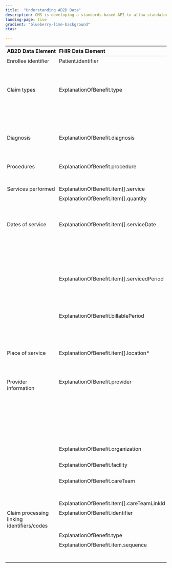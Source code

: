```yaml
---
title:  "Understanding AB2D Data"
description: CMS is developing a standards-based API to allow standalone Medicare Part D plan (PDP) sponsors to retrieve Medicare claims data for their enrollees.
landing-page: live
gradient: "blueberry-lime-background"
ctas:

---
```

<style>
table {
    border: 1px;
}
table th {
   text-align: left;
   padding: 5px;
   border-bottom-width: 1px;
}
table td {
   border: 1px;
   vertical-align: top;
   padding: 5px;
}
</style>
<table cellspacing="0" cellpadding="0" width="1000px">
    <thead>
        <tr>
            <th>AB2D&nbsp;Data&nbsp;Element</th>
            <th>FHIR&nbsp;Data&nbsp;Element</th>
            <th>Definition&nbsp;&nbsp;&nbsp;&nbsp;&nbsp;&nbsp;&nbsp;&nbsp;&nbsp;&nbsp;&nbsp;&nbsp;&nbsp;&nbsp;&nbsp;&nbsp;&nbsp;&nbsp;&nbsp;&nbsp;&nbsp;&nbsp;&nbsp;&nbsp;&nbsp;&nbsp;&nbsp;&nbsp;&nbsp;&nbsp;&nbsp;&nbsp;&nbsp;&nbsp;&nbsp;&nbsp;&nbsp;&nbsp;&nbsp;&nbsp;</th>
            <th>
                <a target="_blank" href="http://build.fhir.org/conformance-rules.html#cardinality">Cardinality</a>
            </th>
            <th>
                <a target="_blank" href="http://build.fhir.org/terminologies.html">Terminology&nbsp;Binding</a>
            </th>
            <th>
                <a target="_blank" href="http://build.fhir.org/datatypes.html">Type</a>
            </th>
            <th>Comment</th>
        </tr>
    </thead>
    <tbody>
        <tr>
            <td>Enrollee identifier</td>
            <td>Patient.identifier</td>
            <td>
                An CCW identifier for this patient in a form of Patient/&lt;identifier&gt; - Display MBI.
            </td>
            <td>1..1</td>
            <td></td>
            <td>
                <a target="_blank" href="http://build.fhir.org/datatypes.html#Identifier">Identifier</a>
            </td>
            <td>
               <a target="_blank" href="https://hl7.org/fhir/STU3/references.html#Reference">
                   Patients are always assigned specific numerical identifiers. See sample JSON
                   page and refer to https://hl7.org/fhir/STU3/references.html#Reference for information
                   on references.</a>
            </td>
        </tr>
        <tr>
            <td>Claim types</td>
            <td>ExplanationOfBenefit.type<br></td>
            <td>
                Claim type code include:<br>
                10-HHA claim<br>
                20-Non swing bed SNF claim<br>
                30-Swing bed SNF claim<br>
                40-Outpatient claim<br>
                50-Hospice claim<br>
                60-Inpatient claim<br>
            </td>
            <td>1..*</td>
            <td>
                <a target="_blank" href="http://build.fhir.org/valueset-claim-type.html">Claim Type
                Codes (Extensible)</a></td>
            <td>CodeableConcept</td>
            <td>
                <a target="_blank" href="https://www.resdac.org/cms-data/variables/nch-claim-type-code">See
                    the sample JSON claim at the end of the page for an example. The list of NCH Claim Type
                    codes is available here.</a>
            </td>
        </tr>
        <tr>
            <td>Diagnosis</td>
            <td>ExplanationOfBenefit.diagnosis</td>
            <td>List of Diagnosis<br></td>
            <td>1..*</td>
            <td>ICD-10 Disease Codes</td>
            <td>Unbound</td>
            <td>
                This data element contains an array of
                    one or more diagnosis. Each diagnosis contains sequence, code, package code, type, reference as well
                    as extensions (e.g. outpatient-clm-poa-ind-sw1-extension).<br>
            </td>
        </tr>
        <tr>
            <td>Procedures</td>
            <td>ExplanationOfBenefit.procedure</td>
            <td>
                A list of Procedures, which identifies the clinical intervention performed
            </td>
            <td>1..*</td>
            <td>
                <a target="_blank" href="http://build.fhir.org/valueset-icd-10-procedures.html">ICD-10
                Procedure Codes</a>
            </td>
            <td>Unbound</td>
            <td>
                <a target="_blank" href="https://hl7.org/fhir/STU3/datatypes.html#CodeableConcept">This
                    data element contains an array of one or more procedures. Each procedure includes
                    sequence, date, and code (as CodeableConcept).</a>
            </td>
        </tr>
        <tr>
            <td rowspan="2">Services performed</td>
            <td>ExplanationOfBenefit.item[].service</td>
            <td>A list of services performed.</td>
            <td>0..1</td>
            <td><a target="_blank" href="https://www.cms.gov/Medicare/Coding/MedHCPCSGenInfo/index.html">HCPCS</a></td>
            <td>CodeableConcept</td>
            <td>Coding for the services performed.</td>
        </tr>
        <tr>
            <td>ExplanationOfBenefit.item[].quantity</td>
            <td>Count of products or services</td>
            <td>0..1</td>
            <td></td>
            <td>SimpleQuantity</td>
            <td><pre>&quot;quantity&quot;:{
    &quot;value&quot;:1
}</pre></td>
        </tr>
        <tr>
            <td rowspan="2">Dates of service</td>
            <td>ExplanationOfBenefit.item[].serviceDate</td>
            <td>Date of service</td>
            <td>0..1</td>
            <td>Date</td>
            <td nowrap="">FHIR Date representation</td>
            <td>
                A JSON string - a union of xs:dateTime, xs:date, xs:gYearMonth, xs:gYear. A date, date-time
                or partial date (e.g. just year or year + month) as used in human communication. If hours
                and minutes are specified, a time zone SHALL be populated. Seconds must be provided due
                to schema type constraints but may be zero-filled and may be ignored.
                Dates SHALL be valid dates.
            </td>
        </tr>
        <tr>
            <td>ExplanationOfBenefit.item[].servicedPeriod</td>
            <td>Period of service</td>
            <td>0..1</td>
            <td></td>
            <td>Period</td>
            <td>
                A period of service, such as<br>
                <pre>&quot;servicedPeriod&quot;:{
    &quot;start&quot;:&quot;2000-10-01&quot;,
    &quot;end&quot;:&quot;2000-10-01&quot;
}</pre>
            </td>
        </tr>
        <tr>
            <td>&nbsp;</td>
            <td>ExplanationOfBenefit.billablePeriod</td>
            <td>Period of service</td>
            <td>0..1</td>
            <td></td>
            <td>Period</td>
            <td>
                A period of service, such as<br>
                <pre>&quot;servicedPeriod&quot;:{
    &quot;start&quot;:&quot;2000-10-01&quot;,
    &quot;end&quot;:&quot;2000-10-01&quot;
}</pre>
                    </td>
                </tr>
        <tr>
            <td>Place of service</td>
            <td>ExplanationOfBenefit.item[].location*</td>
            <td>Facility where the services were provided</td>
            <td>0..1</td>
            <td></td>
            <td>
                One of Reference, Address or Codeable Concept
            </td>
            <td>
                Location can be specified using one of the 3 possible data elements in FHIR EOB:
                locationCodeableConcept, locationAddress or locationReference.
            </td>
        </tr>
        <tr>
            <td rowspan="5">Provider information</td>
            <td>ExplanationOfBenefit.provider</td>
            <td>
                The provider responsible for the claim, predetermination or preauthorization
            </td>
            <td>0..1</td>
            <td></td>
            <td>
                Reference-Patterns&nbsp;Index:<br>&nbsp;&nbsp;&nbsp;&nbsp;Practitioner<br>&nbsp;&nbsp;&nbsp;&nbsp;PractitionerRole<br>&nbsp;&nbsp;&nbsp;&nbsp;Organization
                <br><br>Reference (Practitioner, PractitionerRole, Organization): Common patterns =
                Participant
            </td>
            <td>
                Typically this field would be 1..1 where
                this party is responsible for the claim but not necessarily professionally responsible
                for the provision of the individual products and services listed below.
            </td>
        </tr>
        <tr>
            <td>ExplanationOfBenefit.organization</td>
            <td>The provider&#39;s organization</td>
            <td>0..1</td>
            <td></td>
            <td>
                A Reference to Organization
            </td>
            <td>The provider&#39;s organization; includes at least an org identifier (an NPI).
            </td>
        </tr>
        <tr>
            <td>ExplanationOfBenefit.facility</td>
            <td>The servicing facility</td>
            <td>0..1</td>
            <td></td>
            <td>A Reference to Location</td>
            <td>The servicing facility; includes at least an org identifier.</td>
        </tr>
        <tr>
            <td>ExplanationOfBenefit.careTeam</td>
            <td>
                The members of the team who provided the products or services
            </td>
            <td>0..*</td>
            <td></td>
            <td></td>
        </tr>
        <tr>
            <td>ExplanationOfBenefit.item[].careTeamLinkId</td>
            <td>A link to a Care Team</td>
            <td>0..1</td>
            <td></td>
            <td>PositiveInt</td>
            <td>Applicable care team members</td>
        </tr>
        <tr>
            <td rowspan="3">Claim processing linking identifiers/codes</td>
            <td>ExplanationOfBenefit.identifier</td>
            <td>
                A unique identifier assigned to this explanation of benefit
            </td>
            <td>1..*</td>
            <td></td>
            <td>Identifier</td>
            <td>
                Allows EOBs to be distinguished and referenced. Includes Claim Group ID, which can be
                used to link claims together
            </td>
        </tr>
        <tr>
            <td>ExplanationOfBenefit.type</td>
            <td>Covered earlier</td>
        </tr>
        <tr>
            <td>ExplanationOfBenefit.item.sequence</td>
            <td>A number to uniquel identify item entries</td>
            <td>1..1</td>
            <td></td>
            <td>PositiveInt</td>
            <td>
                Necessary to provide a mechanism to link to items from within the claim and within
                the adjudication details of the ClaimResponse.
            </td>
        </tr>
    </tbody>
</table>
